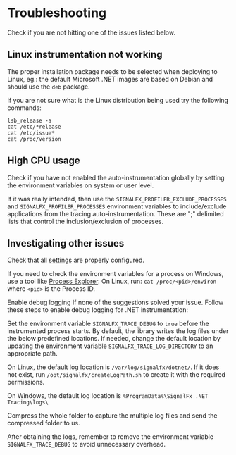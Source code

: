 # Troubleshooting

Check if you are not hitting one of the issues listed below.

## Linux instrumentation not working

The proper installation package needs to be selected when deploying to Linux,
eg.: the default Microsoft .NET images are based on Debian and should use
the `deb` package.

If you are not sure what is the Linux distribution being used try the following commands:

```terminal
lsb_release -a
cat /etc/*release
cat /etc/issue*
cat /proc/version
```

## High CPU usage

Check if you have not enabled the auto-instrumentation globally
by setting the environment variables on system or user level.

If it was really intended, then use the
`SIGNALFX_PROFILER_EXCLUDE_PROCESSES` and `SIGNALFX_PROFILER_PROCESSES`
environment variables to include/exclude applications from the tracing auto-instrumentation.
These are ";" delimited lists that control the inclusion/exclusion of processes.

## Investigating other issues

Check that all [settings](advanced-config.md) are properly configured.

If you need to check the environment variables for a process on Windows, use a tool
like [Process Explorer](https://docs.microsoft.com/en-us/sysinternals/downloads/process-explorer).
On Linux, run: `cat /proc/<pid>/environ`
where `<pid>` is the Process ID.

Enable debug logging If none of the suggestions solved your issue.
Follow these steps to enable debug logging for .NET instrumentation:

Set the environment variable `SIGNALFX_TRACE_DEBUG` to `true` before
the instrumented process starts.
By default, the library writes the log files under the below predefined locations.
If needed, change the default location by updating the environment variable
`SIGNALFX_TRACE_LOG_DIRECTORY` to an appropriate path.

On Linux, the default log location is `/var/log/signalfx/dotnet/`. If it does not
exist, run `/opt/signalfx/createLogPath.sh` to create it with the required permissions.

On Windows, the default log location is `%ProgramData%\SignalFx .NET Tracing\logs\`

Compress the whole folder to capture the multiple log files and send
the compressed folder to us.

After obtaining the logs, remember to remove the environment variable
`SIGNALFX_TRACE_DEBUG` to avoid unnecessary overhead.
